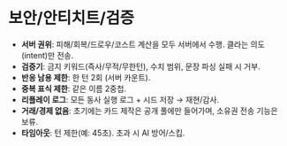 # 보안/안티치트/검증

- **서버 권위**: 피해/회복/드로우/코스트 계산을 모두 서버에서 수행. 클라는 의도(intent)만 전송.
- **검증기**: 금지 키워드(즉사/무적/무한턴), 수치 범위, 문장 파싱 실패 시 거부.
- **반응 남용 제한**: 한 턴 2회 (서버 카운트).
- **중복 표식 제한**: 같은 이름 2중첩.
- **리플레이 로그**: 모든 동사 실행 로그 + 시드 저장 → 재현/감사.
- **거래/경제 없음**: 초기에는 카드 제작은 공개 풀에만 들어가며, 소유권 전송 기능은 보류.
- **타임아웃**: 턴 제한(예: 45초). 초과 시 AI 방어/스킵.

